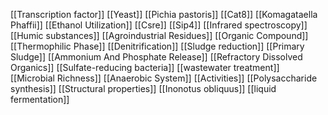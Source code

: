 [[Transcription factor]]
[[Yeast]]
[[Pichia pastoris]]
[[Cat8]]
[[Komagataella Phaffii]]
[[Ethanol Utilization]]
[[Csre]]
[[Sip4]]
[[Infrared spectroscopy]]
[[Humic substances]]
[[Agroindustrial Residues]]
[[Organic Compound]]
[[Thermophilic Phase]]
[[Denitrification]]
[[Sludge reduction]]
[[Primary Sludge]]
[[Ammonium And Phosphate Release]]
[[Refractory Dissolved Organics]]
[[Sulfate-reducing bacteria]]
[[wastewater treatment]]
[[Microbial Richness]]
[[Anaerobic System]]
[[Activities]]
[[Polysaccharide synthesis]]
[[Structural properties]]
[[Inonotus obliquus]]
[[liquid fermentation]]
